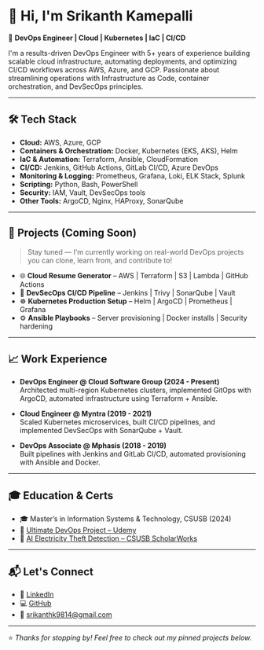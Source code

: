 # 👋 Hi, I'm Srikanth Kamepalli

🚀 **DevOps Engineer | Cloud | Kubernetes | IaC | CI/CD**

I'm a results-driven DevOps Engineer with 5+ years of experience building scalable cloud infrastructure, automating deployments, and optimizing CI/CD workflows across AWS, Azure, and GCP. Passionate about streamlining operations with Infrastructure as Code, container orchestration, and DevSecOps principles.

---

## 🛠️ Tech Stack

- **Cloud:** AWS, Azure, GCP  
- **Containers & Orchestration:** Docker, Kubernetes (EKS, AKS), Helm  
- **IaC & Automation:** Terraform, Ansible, CloudFormation  
- **CI/CD:** Jenkins, GitHub Actions, GitLab CI/CD, Azure DevOps  
- **Monitoring & Logging:** Prometheus, Grafana, Loki, ELK Stack, Splunk  
- **Scripting:** Python, Bash, PowerShell  
- **Security:** IAM, Vault, DevSecOps tools  
- **Other Tools:** ArgoCD, Nginx, HAProxy, SonarQube  

---

## 🔨 Projects (Coming Soon)

> Stay tuned — I'm currently working on real-world DevOps projects you can clone, learn from, and contribute to!

- 🌐 **Cloud Resume Generator** – AWS | Terraform | S3 | Lambda | GitHub Actions
- 🔐 **DevSecOps CI/CD Pipeline** – Jenkins | Trivy | SonarQube | Vault
- ☸️ **Kubernetes Production Setup** – Helm | ArgoCD | Prometheus | Grafana
- ⚙️ **Ansible Playbooks** – Server provisioning | Docker installs | Security hardening

---

## 📈 Work Experience

- **DevOps Engineer @ Cloud Software Group (2024 - Present)**  
  Architected multi-region Kubernetes clusters, implemented GitOps with ArgoCD, automated infrastructure using Terraform + Ansible.

- **Cloud Engineer @ Myntra (2019 - 2021)**  
  Scaled Kubernetes microservices, built CI/CD pipelines, and implemented DevSecOps with SonarQube + Vault.

- **DevOps Associate @ Mphasis (2018 - 2019)**  
  Built pipelines with Jenkins and GitLab CI/CD, automated provisioning with Ansible and Docker.

---

## 🎓 Education & Certs

- 🎓 Master’s in Information Systems & Technology, CSUSB (2024)  
- 📜 [Ultimate DevOps Project – Udemy](https://www.udemy.com/certificate/UC-1f7d7c0c-94dc-48a6-993c-fc472b52f03a/)  
- 🔬 [AI Electricity Theft Detection – CSUSB ScholarWorks](https://scholarworks.lib.csusb.edu/etd/1894/)

---

## 📬 Let's Connect

- 🔗 [LinkedIn](https://www.linkedin.com/in/srikanthkamepalli/)  
- 💻 [GitHub](https://github.com/Srikanth-Kamepalli)  
- 📧 srikanthk9814@gmail.com  

---

⭐ _Thanks for stopping by! Feel free to check out my pinned projects below._  
